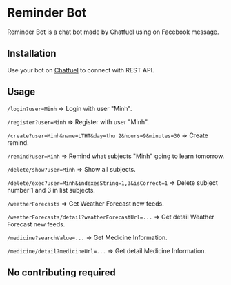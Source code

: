 # Reminder Bot

Reminder Bot is a chat bot made by Chatfuel using on Facebook message.

## Installation

Use your bot on [Chatfuel](https://chatfuel.com) to connect with REST API.

## Usage

`/login?user=Minh` => Login with user "Minh".

`/register?user=Minh` => Register with user "Minh".

`/create?user=Minh&name=LTHT&day=thu 2&hours=9&minutes=30` => Create remind.

`/remind?user=Minh` => Remind what subjects "Minh" going to learn tomorrow.

`/delete/show?user=Minh` => Show all subjects.

`/delete/exec?user=Minh&indexesString=1,3&isCorrect=1` => Delete subject number 1 and 3 in list subjects.

`/weatherForecasts` => Get Weather Forecast new feeds.

`/weatherForecasts/detail?weatherForecastUrl=...` => Get detail Weather Forecast new feeds.

`/medicine?searchValue=...` => Get Medicine Information.

`/medicine/detail?medicineUrl=...` => Get detail Medicine Information.

## No contributing required
